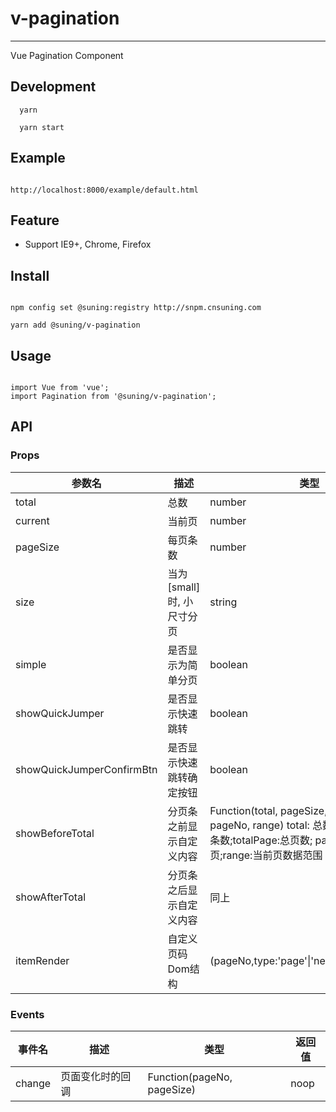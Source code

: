 # v-pagination

---

Vue Pagination Component

## Development

```
  yarn

  yarn start
```

## Example

```

http://localhost:8000/example/default.html

```

## Feature

- Support IE9+, Chrome, Firefox

## Install

```

npm config set @suning:registry http://snpm.cnsuning.com

yarn add @suning/v-pagination

```

## Usage

```

import Vue from 'vue';
import Pagination from '@suning/v-pagination';

```

## API

### Props

|参数名                   |描述                      |类型               |默认              |
|------------------------|--------------------------|-------------------|---------------------|
|total                   |总数                       |number              |0                   |
|current                 |当前页                     |number              |1                   |
|pageSize                |每页条数                   |number             |10                  |
|size                    |当为[small]时, 小尺寸分页   |string             |''                  |
|simple                  |是否显示为简单分页          |boolean            |false               |
|showQuickJumper         |是否显示快速跳转            |boolean            |false               |
|showQuickJumperConfirmBtn|是否显示快速跳转确定按钮    |boolean            |true                |
|showBeforeTotal          |分页条之前显示自定义内容    |Function(total, pageSize, totalPage, pageNo, range) total: 总数; pageSize: 每页条数;totalPage:总页数; pageNo: 当前页;range:当前页数据范围|noop                |
|showAfterTotal           |分页条之后显示自定义内容    |同上               |noop                |
|itemRender               |自定义页码Dom结构          |(pageNo,type:'page'\|'next'\|'prev')=>String|- |


### Events
|事件名                   |描述                       |类型                |返回值              |
|------------------------|---------------------------|--------------------|--------------------|
|change                  |页面变化时的回调             |Function(pageNo, pageSize)|noop          |
 
   
       

